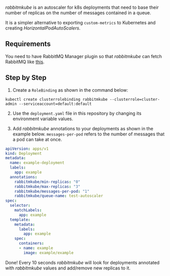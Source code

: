 _rabbitmkube_ is an autoscaler for k8s deployments that need to base their number of replicas on
the number of messages contained in a queue.

It is a simpler alternative to exporting `custom-metrics` to Kubernetes and creating _HorizontalPodAutoScalers_.

## Requirements
You need to have RabbitMQ Manager plugin so that _rabbitmkube_ can fetch RabbitMQ like [this](https://pulse.mozilla.org/api/).

## Step by Step
1. Create a `RoleBinding` as shown in the command below:

`kubectl create clusterrolebinding rabbitmkube --clusterrole=cluster-admin --serviceaccount=default:default`

2. Use the `deployment.yaml` file in this repository by changing its environment variable values.

3. Add _rabbitmkube_ annotations to your deployments as shown in the example below. 
   `messages-per-pod` refers to the number of messages that a pod can take at once.

```yaml
apiVersion: apps/v1
kind: Deployment
metadata:
  name: example-deployment
  labels:
    app: example
  annotations:
    rabbitmkube/min-replicas: "0"
    rabbitmkube/max-replicas: "3"
    rabbitmkube/messages-per-pod: "1"
    rabbitmkube/queue-name: test-autoscaler
spec:                       
  selector:
    matchLabels:
      app: example
  template:
    metadata:
      labels:
        app: example
    spec:
      containers:
      - name: example
        image: example/example
```

Done! Every 10 seconds _rabbitmkube_ will look for deployments annotated with _rabbitmkube_ values
and add/remove new replicas to it.